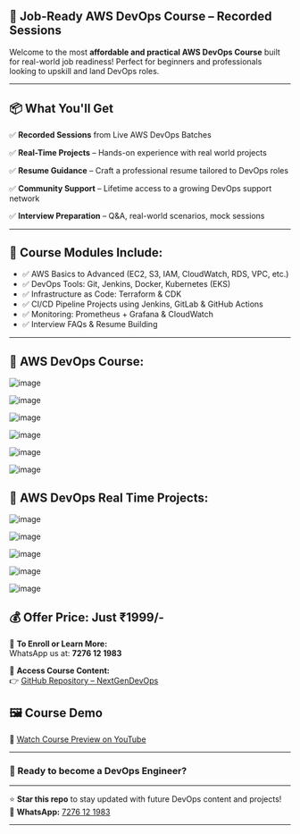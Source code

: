 ## 🚀 Job-Ready AWS DevOps Course – Recorded Sessions

Welcome to the most **affordable and practical AWS DevOps Course** built for real-world job readiness! Perfect for beginners and professionals looking to upskill and land DevOps roles.

---

## 📦 What You'll Get

✅ **Recorded Sessions** from Live AWS DevOps Batches

✅ **Real-Time Projects** – Hands-on experience with real world projects

✅ **Resume Guidance** – Craft a professional resume tailored to DevOps roles

✅ **Community Support** – Lifetime access to a growing DevOps support network

✅ **Interview Preparation** – Q&A, real-world scenarios, mock sessions

---

## 📁 Course Modules Include:

- ✅ AWS Basics to Advanced (EC2, S3, IAM, CloudWatch, RDS, VPC, etc.)
- ✅ DevOps Tools: Git, Jenkins, Docker, Kubernetes (EKS)
- ✅ Infrastructure as Code: Terraform & CDK
- ✅ CI/CD Pipeline Projects using Jenkins, GitLab & GitHub Actions
- ✅ Monitoring: Prometheus + Grafana & CloudWatch
- ✅ Interview FAQs & Resume Building

---

## 📁 AWS DevOps Course:

![image](https://github.com/user-attachments/assets/ce53bcb5-16bb-4a3f-817d-06b27552b753)

![image](https://github.com/user-attachments/assets/c5baed0b-f531-4b3c-8b0d-c6e3472fbaf5)

![image](https://github.com/user-attachments/assets/44e4bb66-7c2f-4042-9672-a75b0b8a7c85)

![image](https://github.com/user-attachments/assets/88bf48a3-a759-4a56-8206-6cdbcd5a2ff4)

![image](https://github.com/user-attachments/assets/ed642a4f-70c1-4e4d-81a2-20d5c4c86532)

![image](https://github.com/user-attachments/assets/5ba22f9c-9395-4963-9474-0431b6c580d3)

## 📁 AWS DevOps Real Time Projects:

![image](https://github.com/user-attachments/assets/e8c77974-44f3-4dd8-8a5d-0c5781f2a55b)

![image](https://github.com/user-attachments/assets/e29d6b8d-e90f-43cc-8467-049e604785cc)

![image](https://github.com/user-attachments/assets/c59fbd95-c28b-40d8-bc9f-dc28d406b825)

![image](https://github.com/user-attachments/assets/14ecf9e3-9eaf-4fc1-ace0-ac369911cb88)

![image](https://github.com/user-attachments/assets/25cbbf36-9ac6-4de1-b829-5c23e11a9570)

## 💰 Offer Price: **Just ₹1999/-**

📲 **To Enroll or Learn More:**  
WhatsApp us at: **7276 12 1983**

🔗 **Access Course Content:**  
👉 [GitHub Repository – NextGenDevOps](https://github.com/namdev-rathod/NextGenDevOps)

## 🖼 Course Demo

🎥 [Watch Course Preview on YouTube](https://www.youtube.com/watch?v=1tx44WgKam4)

---

### 💼 Ready to become a DevOps Engineer?

---

⭐ **Star this repo** to stay updated with future DevOps content and projects!  
📲 **WhatsApp:** [7276 12 1983](https://wa.me/917276121983)

---

